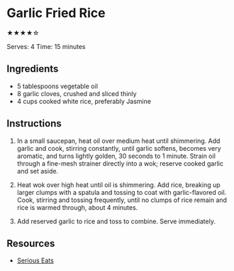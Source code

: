 # Garlic Fried Rice

★★★★☆

Serves: 4
Time: 15 minutes

## Ingredients

* 5 tablespoons vegetable oil
* 8 garlic cloves, crushed and sliced thinly
* 4 cups cooked white rice, preferably Jasmine

## Instructions

1. In a small saucepan, heat oil over medium heat until shimmering. Add garlic and cook, stirring constantly, until garlic softens, becomes very aromatic, and turns lightly golden, 30 seconds to 1 minute. Strain oil through a fine-mesh strainer directly into a wok; reserve cooked garlic and set aside.

2. Heat wok over high heat until oil is shimmering. Add rice, breaking up larger clumps with a spatula and tossing to coat with garlic-flavored oil. Cook, stirring and tossing frequently, until no clumps of rice remain and rice is warmed through, about 4 minutes.

3. Add reserved garlic to rice and toss to combine. Serve immediately.

## Resources

* [Serious Eats](https://www.seriouseats.com/garlic-fried-rice-recipe)
